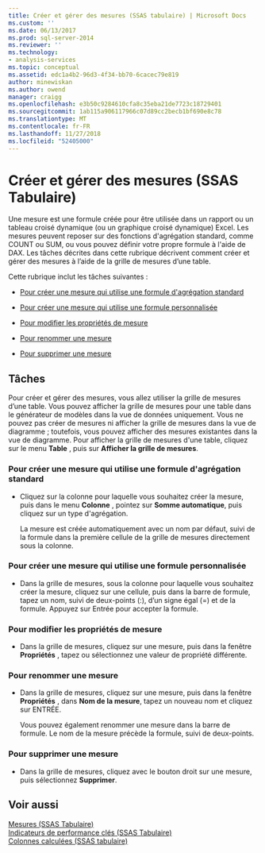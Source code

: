 ```yaml
---
title: Créer et gérer des mesures (SSAS tabulaire) | Microsoft Docs
ms.custom: ''
ms.date: 06/13/2017
ms.prod: sql-server-2014
ms.reviewer: ''
ms.technology:
- analysis-services
ms.topic: conceptual
ms.assetid: edc1a4b2-96d3-4f34-bb70-6cacec79e819
author: minewiskan
ms.author: owend
manager: craigg
ms.openlocfilehash: e3b50c9284610cfa8c35eba21de7723c18729401
ms.sourcegitcommit: 1ab115a906117966c07d89cc2becb1bf690e8c78
ms.translationtype: MT
ms.contentlocale: fr-FR
ms.lasthandoff: 11/27/2018
ms.locfileid: "52405000"
---
```

# <a name="create-and-manage-measures-ssas-tabular"></a>Créer et gérer des mesures (SSAS Tabulaire)
  Une mesure est une formule créée pour être utilisée dans un rapport ou un tableau croisé dynamique (ou un graphique croisé dynamique) Excel. Les mesures peuvent reposer sur des fonctions d'agrégation standard, comme COUNT ou SUM, ou vous pouvez définir votre propre formule à l'aide de DAX. Les tâches décrites dans cette rubrique décrivent comment créer et gérer des mesures à l’aide de la grille de mesures d’une table.  
  
 Cette rubrique inclut les tâches suivantes :  
  
-   [Pour créer une mesure qui utilise une formule d'agrégation standard](#bkmk_create_stand)  
  
-   [Pour créer une mesure qui utilise une formule personnalisée](#bkmk_create_custom)  
  
-   [Pour modifier les propriétés de mesure](#bkmk_edit)  
  
-   [Pour renommer une mesure](#bkmk_rename)  
  
-   [Pour supprimer une mesure](#bkmk_delete)  
  
## <a name="tasks"></a>Tâches  
 Pour créer et gérer des mesures, vous allez utiliser la grille de mesures d’une table. Vous pouvez afficher la grille de mesures pour une table dans le générateur de modèles dans la vue de données uniquement. Vous ne pouvez pas créer de mesures ni afficher la grille de mesures dans la vue de diagramme ; toutefois, vous pouvez afficher des mesures existantes dans la vue de diagramme. Pour afficher la grille de mesures d'une table, cliquez sur le menu **Table** , puis sur **Afficher la grille de mesures**.  
  
###  <a name="bkmk_create_stand"></a> Pour créer une mesure qui utilise une formule d'agrégation standard  
  
-   Cliquez sur la colonne pour laquelle vous souhaitez créer la mesure, puis dans le menu **Colonne** , pointez sur **Somme automatique**, puis cliquez sur un type d'agrégation.  
  
     La mesure est créée automatiquement avec un nom par défaut, suivi de la formule dans la première cellule de la grille de mesures directement sous la colonne.  
  
###  <a name="bkmk_create_custom"></a> Pour créer une mesure qui utilise une formule personnalisée  
  
-   Dans la grille de mesures, sous la colonne pour laquelle vous souhaitez créer la mesure, cliquez sur une cellule, puis dans la barre de formule, tapez un nom, suivi de deux-points (:), d’un signe égal (=) et de la formule. Appuyez sur Entrée pour accepter la formule.  
  
###  <a name="bkmk_edit"></a> Pour modifier les propriétés de mesure  
  
-   Dans la grille de mesures, cliquez sur une mesure, puis dans la fenêtre **Propriétés** , tapez ou sélectionnez une valeur de propriété différente.  
  
###  <a name="bkmk_rename"></a> Pour renommer une mesure  
  
-   Dans la grille de mesures, cliquez sur une mesure, puis dans la fenêtre **Propriétés** , dans **Nom de la mesure**, tapez un nouveau nom et cliquez sur ENTRÉE.  
  
     Vous pouvez également renommer une mesure dans la barre de formule. Le nom de la mesure précède la formule, suivi de deux-points.  
  
###  <a name="bkmk_delete"></a> Pour supprimer une mesure  
  
-   Dans la grille de mesures, cliquez avec le bouton droit sur une mesure, puis sélectionnez **Supprimer**.  
  
## <a name="see-also"></a>Voir aussi  
 [Mesures &#40;SSAS Tabulaire&#41;](measures-ssas-tabular.md)   
 [Indicateurs de performance clés &#40;SSAS Tabulaire&#41;](kpis-ssas-tabular.md)   
 [Colonnes calculées &#40;SSAS tabulaire&#41;](ssas-calculated-columns.md)  
  
  

